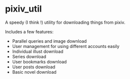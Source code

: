 # pixiv_util

A speedy (I think !) utility for downloading things from pixiv.

Includes a few features:
- Parallel queries and image download
- User management for using different accounts easily
- Individual illust download
- Series download
- User bookmarks download
- User posts download
- Basic novel download
